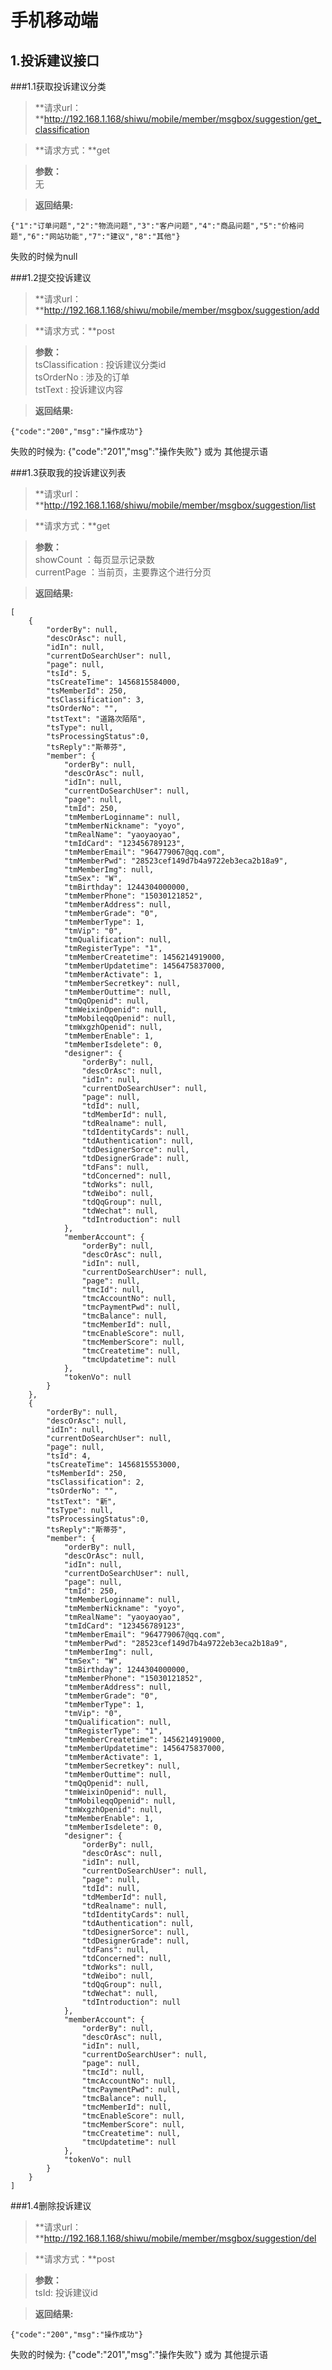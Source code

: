 # 手机移动端

## 1.投诉建议接口

###1.1获取投诉建议分类

> **请求url：**http://192.168.1.168/shiwu/mobile/member/msgbox/suggestion/get_classification

> **请求方式：**get

> **参数：** <br/>
无 <br/>

> **返回结果:**

	{"1":"订单问题","2":"物流问题","3":"客户问题","4":"商品问题","5":"价格问题","6":"网站功能","7":"建议","8":"其他"}

失败的时候为null


###1.2提交投诉建议

> **请求url：**http://192.168.1.168/shiwu/mobile/member/msgbox/suggestion/add

> **请求方式：**post

> **参数：** <br/>
tsClassification : 投诉建议分类id<br/>
tsOrderNo : 涉及的订单<br/>
tstText : 投诉建议内容<br/>

> **返回结果:**

	{"code":"200","msg":"操作成功"}

失败的时候为: {"code":"201","msg":"操作失败"} 或为 其他提示语


###1.3获取我的投诉建议列表

> **请求url：**http://192.168.1.168/shiwu/mobile/member/msgbox/suggestion/list

> **请求方式：**get

> **参数：** <br/>
showCount ：每页显示记录数 <br/>
currentPage ：当前页，主要靠这个进行分页<br/>

> **返回结果:**

	[
	    {
	        "orderBy": null,
	        "descOrAsc": null,
	        "idIn": null,
	        "currentDoSearchUser": null,
	        "page": null,
	        "tsId": 5,
	        "tsCreateTime": 1456815584000,
	        "tsMemberId": 250,
	        "tsClassification": 3,
	        "tsOrderNo": "",
	        "tstText": "道路次陌陌",
	        "tsType": null,
	        "tsProcessingStatus":0,
	        "tsReply":"斯蒂芬",
	        "member": {
	            "orderBy": null,
	            "descOrAsc": null,
	            "idIn": null,
	            "currentDoSearchUser": null,
	            "page": null,
	            "tmId": 250,
	            "tmMemberLoginname": null,
	            "tmMemberNickname": "yoyo",
	            "tmRealName": "yaoyaoyao",
	            "tmIdCard": "123456789123",
	            "tmMemberEmail": "964779067@qq.com",
	            "tmMemberPwd": "28523cef149d7b4a9722eb3eca2b18a9",
	            "tmMemberImg": null,
	            "tmSex": "W",
	            "tmBirthday": 1244304000000,
	            "tmMemberPhone": "15030121852",
	            "tmMemberAddress": null,
	            "tmMemberGrade": "0",
	            "tmMemberType": 1,
	            "tmVip": "0",
	            "tmQualification": null,
	            "tmRegisterType": "1",
	            "tmMemberCreatetime": 1456214919000,
	            "tmMemberUpdatetime": 1456475837000,
	            "tmMemberActivate": 1,
	            "tmMemberSecretkey": null,
	            "tmMemberOuttime": null,
	            "tmQqOpenid": null,
	            "tmWeixinOpenid": null,
	            "tmMobileqqOpenid": null,
	            "tmWxgzhOpenid": null,
	            "tmMemberEnable": 1,
	            "tmMemberIsdelete": 0,
	            "designer": {
	                "orderBy": null,
	                "descOrAsc": null,
	                "idIn": null,
	                "currentDoSearchUser": null,
	                "page": null,
	                "tdId": null,
	                "tdMemberId": null,
	                "tdRealname": null,
	                "tdIdentityCards": null,
	                "tdAuthentication": null,
	                "tdDesignerSorce": null,
	                "tdDesignerGrade": null,
	                "tdFans": null,
	                "tdConcerned": null,
	                "tdWorks": null,
	                "tdWeibo": null,
	                "tdQqGroup": null,
	                "tdWechat": null,
	                "tdIntroduction": null
	            },
	            "memberAccount": {
	                "orderBy": null,
	                "descOrAsc": null,
	                "idIn": null,
	                "currentDoSearchUser": null,
	                "page": null,
	                "tmcId": null,
	                "tmcAccountNo": null,
	                "tmcPaymentPwd": null,
	                "tmcBalance": null,
	                "tmcMemberId": null,
	                "tmcEnableScore": null,
	                "tmcMemberScore": null,
	                "tmcCreatetime": null,
	                "tmcUpdatetime": null
	            },
	            "tokenVo": null
	        }
	    },
	    {
	        "orderBy": null,
	        "descOrAsc": null,
	        "idIn": null,
	        "currentDoSearchUser": null,
	        "page": null,
	        "tsId": 4,
	        "tsCreateTime": 1456815553000,
	        "tsMemberId": 250,
	        "tsClassification": 2,
	        "tsOrderNo": "",
	        "tstText": "新",
	        "tsType": null,
	        "tsProcessingStatus":0,
	        "tsReply":"斯蒂芬",
	        "member": {
	            "orderBy": null,
	            "descOrAsc": null,
	            "idIn": null,
	            "currentDoSearchUser": null,
	            "page": null,
	            "tmId": 250,
	            "tmMemberLoginname": null,
	            "tmMemberNickname": "yoyo",
	            "tmRealName": "yaoyaoyao",
	            "tmIdCard": "123456789123",
	            "tmMemberEmail": "964779067@qq.com",
	            "tmMemberPwd": "28523cef149d7b4a9722eb3eca2b18a9",
	            "tmMemberImg": null,
	            "tmSex": "W",
	            "tmBirthday": 1244304000000,
	            "tmMemberPhone": "15030121852",
	            "tmMemberAddress": null,
	            "tmMemberGrade": "0",
	            "tmMemberType": 1,
	            "tmVip": "0",
	            "tmQualification": null,
	            "tmRegisterType": "1",
	            "tmMemberCreatetime": 1456214919000,
	            "tmMemberUpdatetime": 1456475837000,
	            "tmMemberActivate": 1,
	            "tmMemberSecretkey": null,
	            "tmMemberOuttime": null,
	            "tmQqOpenid": null,
	            "tmWeixinOpenid": null,
	            "tmMobileqqOpenid": null,
	            "tmWxgzhOpenid": null,
	            "tmMemberEnable": 1,
	            "tmMemberIsdelete": 0,
	            "designer": {
	                "orderBy": null,
	                "descOrAsc": null,
	                "idIn": null,
	                "currentDoSearchUser": null,
	                "page": null,
	                "tdId": null,
	                "tdMemberId": null,
	                "tdRealname": null,
	                "tdIdentityCards": null,
	                "tdAuthentication": null,
	                "tdDesignerSorce": null,
	                "tdDesignerGrade": null,
	                "tdFans": null,
	                "tdConcerned": null,
	                "tdWorks": null,
	                "tdWeibo": null,
	                "tdQqGroup": null,
	                "tdWechat": null,
	                "tdIntroduction": null
	            },
	            "memberAccount": {
	                "orderBy": null,
	                "descOrAsc": null,
	                "idIn": null,
	                "currentDoSearchUser": null,
	                "page": null,
	                "tmcId": null,
	                "tmcAccountNo": null,
	                "tmcPaymentPwd": null,
	                "tmcBalance": null,
	                "tmcMemberId": null,
	                "tmcEnableScore": null,
	                "tmcMemberScore": null,
	                "tmcCreatetime": null,
	                "tmcUpdatetime": null
	            },
	            "tokenVo": null
	        }
	    }
	]

###1.4删除投诉建议

> **请求url：**http://192.168.1.168/shiwu/mobile/member/msgbox/suggestion/del

> **请求方式：**post

> **参数：** <br/>
tsId: 投诉建议id <br/>

> **返回结果:**

	{"code":"200","msg":"操作成功"}

失败的时候为: {"code":"201","msg":"操作失败"} 或为 其他提示语

